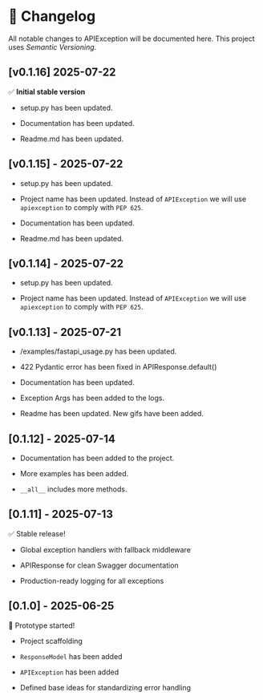 # 📝 Changelog

All notable changes to APIException will be documented here.
This project uses *Semantic Versioning*.

## [v0.1.16] 2025-07-22

✅ **Initial stable version**

- setup.py has been updated.

- Documentation has been updated. 

- Readme.md has been updated. 


## [v0.1.15] - 2025-07-22

- setup.py has been updated.

- Project name has been updated. Instead of `APIException` we will use `apiexception` to comply with `PEP 625`.

- Documentation has been updated. 

- Readme.md has been updated. 

## [v0.1.14] - 2025-07-22

- setup.py has been updated.

- Project name has been updated. Instead of `APIException` we will use `apiexception` to comply with `PEP 625`.


## [v0.1.13] - 2025-07-21

- /examples/fastapi_usage.py has been updated.

- 422 Pydantic error has been fixed in APIResponse.default()

- Documentation has been updated.

- Exception Args has been added to the logs.

- Readme has been updated. New gifs have been added.



## [0.1.12] - 2025-07-14

- Documentation has been added to the project.

- More examples has been added.

- `__all__` includes more methods.


## [0.1.11] - 2025-07-13

✅ Stable release!

- Global exception handlers with fallback middleware

- APIResponse for clean Swagger documentation

- Production-ready logging for all exceptions


## [0.1.0] - 2025-06-25

🚀 Prototype started!

- Project scaffolding

- `ResponseModel` has been added

- `APIException` has been added

- Defined base ideas for standardizing error handling
